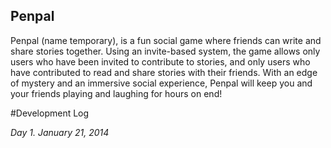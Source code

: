 ## Penpal

Penpal (name temporary), is a fun social game where friends can write and share stories together. Using an invite-based system, the game allows only users who have been invited to contribute to stories, and only users who have contributed to read and share stories with their friends. With an edge of mystery and an immersive social experience, Penpal will keep you and your friends playing and laughing for hours on end!

#Development Log

*Day 1. January 21, 2014*
